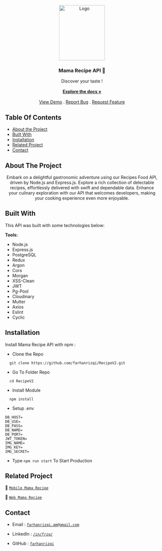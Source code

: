 <br/>
<p align="center">
  <a href="https://github.com/farhanrizqi/RecipeV2">
    <img src="https://res.cloudinary.com/ddrecezrk/image/upload/v1696753518/recipe/readme/logoMamaRecipe_pfwq27.png" alt="Logo" width="150" height="180">
  </a>

  <h3 align="center">Mama Recipe API 🍕</h3>

  <p align="center">
    Discover your taste !
    <br/>
    <br/>
    <a href="https://github.com/farhanrizqi/RecipeV2"><strong>Explore the docs »</strong></a>
    <br/>
    <br/>
    <a href="https://github.com/farhanrizqi/RecipeV2">View Demo</a>
    .
    <a href="https://github.com/farhanrizqi/RecipeV2/issues">Report Bug</a>
    .
    <a href="https://github.com/farhanrizqi/RecipeV2/issues">Request Feature</a>
  </p>
</p>

## Table Of Contents

- [About the Project](#about-the-project)
- [Built With](#built-with)
- [Installation](#installation)
- [Related Project](#related-project)
- [Contact](#contact)

## About The Project

<p align="center">
  Embark on a delightful gastronomic adventure using our Recipes Food API, driven by Node.js and Express.js. Explore a rich collection of delectable recipes, effortlessly delivered with swift and dependable data. Enhance your culinary exploration with our API that welcomes developers, making your cooking experience even more enjoyable.
</p>

## Built With

This API was built with some technologies below:

**Tools:**

- Node.js
- Express.js
- PostgreSQL
- Redux
- Argon
- Cors
- Morgan
- XSS-Clean
- JWT
- Pg-Pool
- Cloudinary
- Multer
- Axios
- Eslint
- Cyclic

## Installation

Install Mama Recipe API with npm :

- Clone the Repo

```
  git clone https://github.com/farhanrizqi/RecipeV2.git
```

- Go To Folder Repo

```
  cd RecipeV2
```

- Install Module

```
  npm install
```

- Setup .env

```
DB_HOST=
DB_USE=
DB_PASS=
DB_NAME=
DB_PORT=
JWT_TOKEN=
IMG_NAME=
IMG_KEY=
IMG_SECRET=
```

- Type `npm run start` To Start Production

## Related Project

:rocket: [`Mobile Mama Recipe`](https://github.com/farhanrizqi/RecipeMobileV1)

:rocket: [`Web Mama Recipe`](https://github.com/farhanrizqi/RecipeWEBV3)

<!-- :rocket: [`Install Mama Recipe Mobile APK`](https://drive.google.com/drive/folders/1Z31nBEuJ2Tj0zEAMYCUsL7hJyQfuGmIy) -->

## Contact

- Email : [`farhanrizqi.am@gmail.com`](mailto:farhanrizqi.am@gmail.com)

- LinkedIn : [`/in/frzq/`](https://www.linkedin.com/in/ariffebri/)

- GitHub : [`farhanrizqi`](https://github.com/farhanrizqi)
